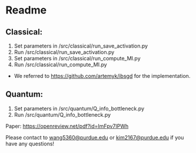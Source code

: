 # Readme
## Classical:
  1. Set parameters in /src/classical/run_save_activation.py
  2. Run /src/classical/run_save_activation.py
  3. Set parameters in /src/classical/run_compute_MI.py
  4. Run /src/classical/run_compute_MI.py
     
  * We referred to https://github.com/artemyk/ibsgd for the implementation.
## Quantum:
  1. Set parameters in /src/quantum/Q_info_bottleneck.py
  2. Run /src/quantum/Q_info_bottleneck.py



Paper: https://openreview.net/pdf?id=ImFpv7IPWh

Please contact to wang5360@purdue.edu or kim2167@purdue.edu if you have any questions!

